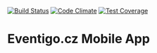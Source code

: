 [![Build Status](https://travis-ci.org/filipsuk/eventigoApp.svg?branch=master)](https://travis-ci.org/filipsuk/eventigoApp)
[![Code Climate](https://codeclimate.com/github/filipsuk/eventigoApp/badges/gpa.svg)](https://codeclimate.com/github/filipsuk/eventigoApp)
[![Test Coverage](https://codeclimate.com/github/filipsuk/eventigoApp/badges/coverage.svg)](https://codeclimate.com/github/filipsuk/eventigoApp/coverage)

# Eventigo.cz Mobile App